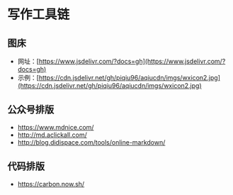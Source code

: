 # 写作工具链


## 图床
- 网址：[https://www.jsdelivr.com/?docs=gh](https://www.jsdelivr.com/?docs=gh)  
- 示例：[https://cdn.jsdelivr.net/gh/piqiu96/aqiucdn/imgs/wxicon2.jpg](https://cdn.jsdelivr.net/gh/piqiu96/aqiucdn/imgs/wxicon2.jpg)  

## 公众号排版
- https://www.mdnice.com/
- http://md.aclickall.com/
- http://blog.didispace.com/tools/online-markdown/


## 代码排版
- https://carbon.now.sh/




